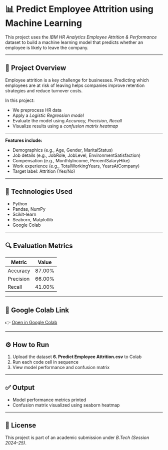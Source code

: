 # 📊 Predict Employee Attrition using Machine Learning

This project uses the *IBM HR Analytics Employee Attrition & Performance* dataset to build a machine learning model that predicts whether an employee is likely to leave the company.

---

## 🚀 Project Overview

Employee attrition is a key challenge for businesses. Predicting which employees are at risk of leaving helps companies improve retention strategies and reduce turnover costs.

In this project:
- We preprocess HR data
- Apply a *Logistic Regression model*
- Evaluate the model using *Accuracy, Precision, Recall*
- Visualize results using a *confusion matrix heatmap*

---

**Features include:**
- Demographics (e.g., Age, Gender, MaritalStatus)
- Job details (e.g., JobRole, JobLevel, EnvironmentSatisfaction)
- Compensation (e.g., MonthlyIncome, PercentSalaryHike)
- Work experience (e.g., TotalWorkingYears, YearsAtCompany)
- Target label: Attrition (Yes/No)

---

## 🧠 Technologies Used

- Python  
- Pandas, NumPy  
- Scikit-learn  
- Seaborn, Matplotlib  
- Google Colab  

---

## 🔍 Evaluation Metrics

| Metric     | Value    |
|------------|----------|
| Accuracy   | 87.00%   |
| Precision  | 66.00%   |
| Recall     | 41.00%   |

---

## 📌 Google Colab Link

👉 [Open in Google Colab](https://colab.research.google.com/drive/1_b8P27kvcjc7tVbgUmgZIX_UQZ92LPx4?usp=sharing) 

---

## ⚙ How to Run

1. Upload the dataset **6. Predict Employee Attrition.csv** to Colab  
2. Run each code cell in sequence  
3. View model performance and confusion matrix  

---

## ✅ Output

- Model performance metrics printed  
- Confusion matrix visualized using seaborn heatmap  

---

## 📜 License

This project is part of an academic submission under *B.Tech (Session 2024–25)*.

